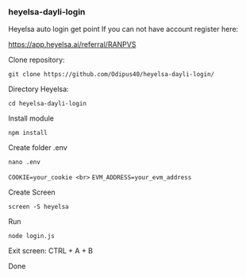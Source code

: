 ### heyelsa-dayli-login

Heyelsa auto login get point
If you can not have account register here:

https://app.heyelsa.ai/referral/RANPVS

Clone repository:
```
git clone https://github.com/Odipus40/heyelsa-dayli-login/
```

Directory Heyelsa:
```
cd heyelsa-dayli-login
```

Install module
```
npm install
```

Create folder .env
```
nano .env
```
`
COOKIE=your_cookie <br>
`
`
EVM_ADDRESS=your_evm_address
`

Create Screen
```
screen -S heyelsa
```

Run
```
node login.js
```

Exit screen:
CTRL + A + B

Done
